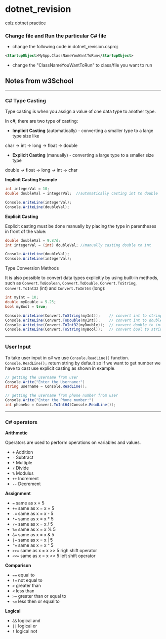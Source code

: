# dotnet_revision
colz dotnet practice

### Change file and Run the particular C# file


- change the following code  in dotnet_revision.csproj
```xml
<StartupObject>MyApp.ClassNameYouWantToRun</StartupObject>
```
- change the "ClassNameYouWantToRun" to class/file you want to run

## Notes from w3School
***
### C# Type Casting

Type casting is when you assign a value of one data type to another type.

In c#, there are two type of casting:

-  **Implicit Casting** (automatically) - converting a smaller type to a large type size like

char -> int -> long -> float -> double

- **Explicit Casting** (manually) - converting a large type to a smaller size type

double -> float -> long -> int -> char

**Implicit Casting Example**
```c#
int integerVal = 10;
double doubleVal = integerVal;  //automatically casting int to double

Console.WriteLine(integerVal);
Console.WriteLine(doubleVal);
```

**Explicit Casting**

Explicit casting must be done manually by placing the type in parentheses in front of the value:
```c#
double doubleVal = 9.87d;
int integerVal = (int) doubleVal; //manually casting double to int

Console.WriteLine(doubleVal);
Console.WriteLine(integerVal);
```

Type Conversion Methods

It is also possible to convert data types explicitly by using built-in methods, such as 
```Convert.ToBoolean```, ```Convert.ToDouble```, ```Convert.ToString```, ```Convert.ToInt32``` (int) and ```Convert.ToInt64``` (long):

```cs
int myInt = 10;
double myDouble = 5.25;
bool myBool = true;

Console.WriteLine(Convert.ToString(myInt));    // convert int to string
Console.WriteLine(Convert.ToDouble(myInt));    // convert int to double
Console.WriteLine(Convert.ToInt32(myDouble));  // convert double to int
Console.WriteLine(Convert.ToString(myBool));   // convert bool to string
```

***
### User Input

To take user input in c# we use ```Console.ReadLine()``` function. ```
Console.ReadLine();``` return string by default so if we want to get number we have to cast use explicit casting as shown in example.

```cs
// getting the username from user
Console.Write("Enter the Username:")
string username = Console.ReadLine();

// getting the username from phone number from user
Console.Write("Enter the Phone number:")
int phoneNo = Convert.ToInt64(Console.ReadLine());
```
***

### C# operators

**Arithmetic**

Operators are used to perform operations on variables and values.
- ```+``` Addition
- ```-``` Subtract 
- ```*``` Multiple 
- ```/``` Divide 
- ```%``` Modulus 
- ```++``` Increment
- ```--``` Decrement 

**Assignment**

- ```=``` same as x = 5
- ```+=``` same as x = x + 5
- ```-=``` same as x = x - 5
- ```*=``` same as x = x * 5
- ```/=``` same as x = x / 5
- ```%=``` same as x = x % 5
- ```&=``` same as x = x & 5
- ```|=``` same as x = x | 5
- ```^=``` same as x = x ^ 5
- ```>>=``` same as x = x >> 5 righ shift operator
- ```<<=``` same as x = x << 5 left shift operator 

**Comparison**

- ```==``` equal to
- ```!=``` not equal to
- ```>``` greater than
- ```<``` less than
- ```>=``` greater than or equal to
- ```<=``` less then or equal to

**Logical**

- ```&&``` logical and 
- ```||``` logical or 
- ```!``` logical not 




